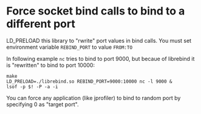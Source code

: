 Force socket bind calls to bind to a different port
===================================================

LD_PRELOAD this library to "rwrite" port values in bind calls. You
must set environment variable `REBIND_PORT` to value `FROM:TO`

In following example `nc` tries to bind to port 9000, but
becaue of librebind it is "rewritten" to bind to port 10000:

```
make
LD_PRELOAD=./librebind.so REBIND_PORT=9000:10000 nc -l 9000 &
lsof -p $! -P -a -i
```

You can force any application (like jprofiler) to bind to 
random port by specifying 0 as "target port".
